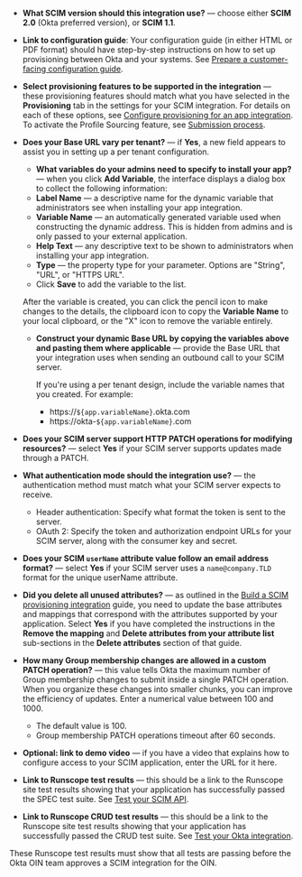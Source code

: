 
* **What SCIM version should this integration use?** &mdash; choose either **SCIM 2.0** (Okta preferred version), or **SCIM 1.1**.

* **Link to configuration guide**: Your configuration guide (in either HTML or PDF format) should have step-by-step instructions on how to set up provisioning between Okta and your systems. See [Prepare a customer-facing configuration guide](/docs/guides/submit-app/scim/main/#prepare-a-customer-facing-configuration-guide).

* **Select provisioning features to be supported in the integration** &mdash; these provisioning features should match what you have selected in the **Provisioning** tab in the settings for your SCIM integration. For details on each of these options, see [Configure provisioning for an app integration](https://help.okta.com/okta_help.htm?id=ext_prov_lcm_prov_app). To activate the Profile Sourcing feature, see [Submission process](/docs/guides/submit-app/scim/main/#understand-the-submission-process).

* **Does your Base URL vary per tenant?** &mdash; if **Yes**, a new field appears to assist you in setting up a per tenant configuration.
  * **What variables do your admins need to specify to install your app?** &mdash; when you click **Add Variable**, the interface displays a dialog box to collect the following information:
  * **Label Name** &mdash; a descriptive name for the dynamic variable that administrators see when installing your app integration.
  * **Variable Name** &mdash; an automatically generated variable used when constructing the dynamic address. This is hidden from admins and is only passed to your external application.
  * **Help Text** &mdash; any descriptive text to be shown to administrators when installing your app integration.
  * **Type** &mdash; the property type for your parameter. Options are "String", "URL", or "HTTPS URL".
  * Click **Save** to add the variable to the list.

  After the variable is created, you can click the pencil icon to make changes to the details, the clipboard icon to copy the **Variable Name** to your local clipboard, or the "X" icon to remove the variable entirely.

  * **Construct your dynamic Base URL by copying the variables above and pasting them where applicable** &mdash; provide the Base URL that your integration uses when sending an outbound call to your SCIM server.

    If you're using a per tenant design, include the variable names that you created. For example:

    * https://`${app.variableName}`.okta.com
    * https://okta-`${app.variableName}`.com

* **Does your SCIM server support HTTP PATCH operations for modifying resources?** &mdash; select **Yes** if your SCIM server supports updates made through a PATCH.

* **What authentication mode should the integration use?** &mdash; the authentication method must match what your SCIM server expects to receive.

  * Header authentication: Specify what format the token is sent to the server.
  * OAuth 2: Specify the token and authorization endpoint URLs for your SCIM server, along with the consumer key and secret.

* **Does your SCIM `userName` attribute value follow an email address format?** &mdash; select **Yes** if your SCIM server uses a `name@company.TLD` format for the unique userName attribute.

* **Did you delete all unused attributes?** &mdash; as outlined in the [Build a SCIM provisioning integration](/docs/guides/build-provisioning-integration/attribute-mapping/) guide, you need to update the base attributes and mappings that correspond with the attributes supported by your application. Select **Yes** if you have completed the instructions in the **Remove the mapping** and **Delete attributes from your attribute list** sub-sections in the **Delete attributes** section of that guide.

* **How many Group membership changes are allowed in a custom PATCH operation?** &mdash; this value tells Okta the maximum number of Group membership changes to submit inside a single PATCH operation. When you organize these changes into smaller chunks, you can improve the efficiency of updates. Enter a numerical value between 100 and 1000.

  * The default value is 100.
  * Group membership PATCH operations timeout after 60 seconds.

* **Optional: link to demo video** &mdash; if you have a video that explains how to configure access to your SCIM application, enter the URL for it here.

* **Link to Runscope test results** &mdash; this should be a link to the Runscope site test results showing that your application has successfully passed the SPEC test suite. See [Test your SCIM API](/docs/guides/build-provisioning-integration/test-scim-api/).

* **Link to Runscope CRUD test results** &mdash; this should be a link to the Runscope site test results showing that your application has successfully passed the CRUD test suite. See [Test your Okta integration](/docs/guides/build-provisioning-integration/test-scim-app/).

These Runscope test results must show that all tests are passing before the Okta OIN team approves a SCIM integration for the OIN.
